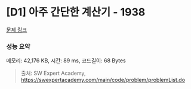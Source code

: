 # [D1] 아주 간단한 계산기 - 1938 

[문제 링크](https://swexpertacademy.com/main/code/problem/problemDetail.do?contestProbId=AV5PjsYKAMIDFAUq) 

### 성능 요약

메모리: 42,176 KB, 시간: 89 ms, 코드길이: 68 Bytes



> 출처: SW Expert Academy, https://swexpertacademy.com/main/code/problem/problemList.do